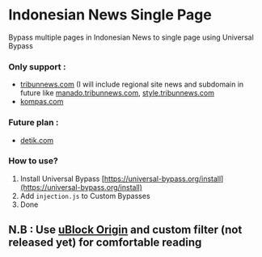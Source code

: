# Indonesian News Single Page
Bypass multiple pages in Indonesian News to single page using Universal Bypass

### Only support :
* [tribunnews.com](https://www.tribunnews.com) (I will include regional site news and subdomain in future like [manado.tribunnews.com](https://manado.tribunnews.com), [style.tribunnews.com](https://style.tribunnews.com)
* [kompas.com](https://kompas.com)

### Future plan :
* [detik.com](https://detik.com)

### How to use?
1. Install Universal Bypass [https://universal-bypass.org/install](https://universal-bypass.org/install)
2. Add `injection.js` to Custom Bypasses
3. Done

## N.B : Use [uBlock Origin](https://github.com/gorhill/uBlock/releases) and custom filter (not released yet) for comfortable reading
